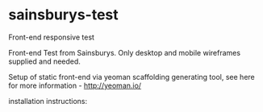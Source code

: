 # sainsburys-test
Front-end responsive test

Front-end Test from Sainsburys. Only desktop and mobile wireframes supplied and needed.

Setup of static front-end via yeoman scaffolding generating tool, see here for more information - http://yeoman.io/

installation instructions:
